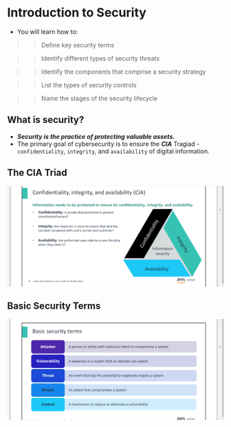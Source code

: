 # Introduction to Security
- You will learn how to:

>> Define key security terms

>> Identify different types of security threats

>> Identify the components that comprise a security strategy

>> List the types of security controls

>> Name the stages of the security lifecycle

## What is security?
- ***Security is the practice of protecting valuable assets.***
- The primary goal of cybersecurity is to ensure the ***CIA*** Tragiad - `confidentiality`, `integrity`, and `availability` of digital information.

## The CIA Triad
![alt text](Images/image.png)

## Basic Security Terms
![alt text](<Images/Basic Security Terms.png>)

## 